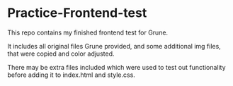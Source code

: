 # Practice-Frontend-test

This repo contains my finished frontend test for Grune.

It includes all original files Grune provided, and some additional img files, that were copied and color adjusted.

There may be extra files included which were used to test out functionality before adding it to index.html and style.css.
